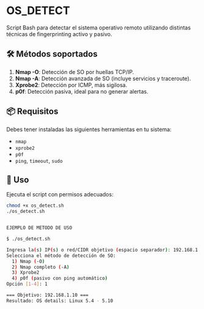 # OS_DETECT

Script Bash para detectar el sistema operativo remoto utilizando distintas técnicas de fingerprinting activo y pasivo.

## 🛠️ Métodos soportados

1. **Nmap -O**: Detección de SO por huellas TCP/IP.
2. **Nmap -A**: Detección avanzada de SO (incluye servicios y traceroute).
3. **Xprobe2**: Detección por ICMP, más sigilosa.
4. **p0f**: Detección pasiva, ideal para no generar alertas.

## 📦 Requisitos

Debes tener instaladas las siguientes herramientas en tu sistema:

- `nmap`
- `xprobe2`
- `p0f`
- `ping`, `timeout`, `sudo`

## 🔧 Uso

Ejecuta el script con permisos adecuados:

```bash
chmod +x os_detect.sh
./os_detect.sh


EJEMPLO DE METODO DE USO

$ ./os_detect.sh

Ingresa la(s) IP(s) o red/CIDR objetivo (espacio separador): 192.168.1.10
Selecciona el método de detección de SO:
  1) Nmap (-O)
  2) Nmap completo (-A)
  3) Xprobe2
  4) p0f (pasivo con ping automático)
Opción [1-4]: 1

=== Objetivo: 192.168.1.10 ===
Resultado: OS details: Linux 5.4 - 5.10
